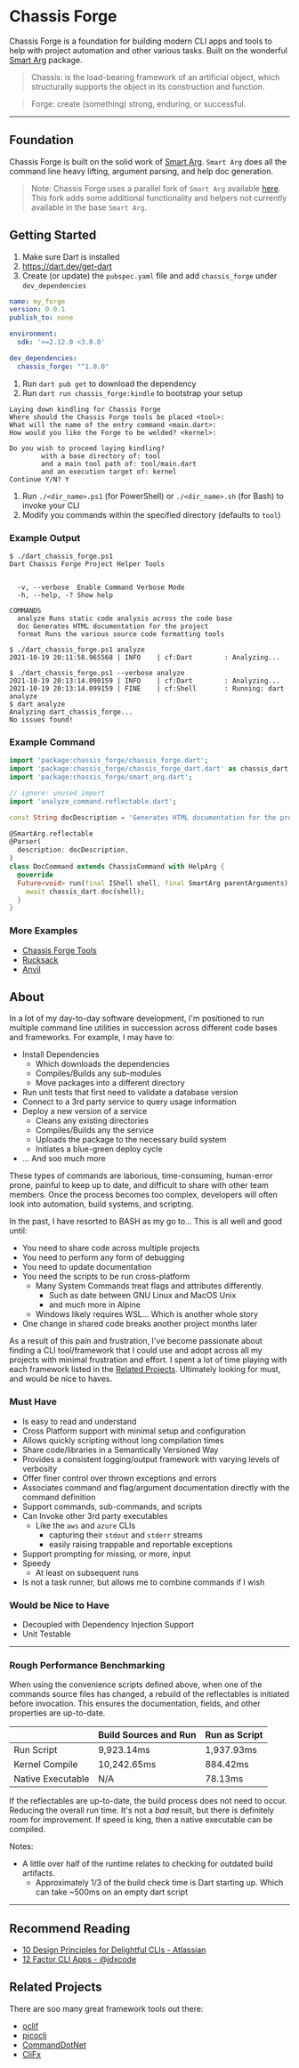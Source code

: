 # Chassis Forge

Chassis Forge is a foundation for building modern CLI apps and tools to help with project automation and other various
tasks. Built on the wonderful [Smart Arg](https://github.com/jcowgar/smart_arg) package.

> Chassis: is the load-bearing framework of an artificial object, which structurally supports the object in its construction and function.

> Forge: create (something) strong, enduring, or successful.

***

## Foundation

Chassis Forge is built on the solid work of [Smart Arg](https://github.com/jcowgar/smart_arg). `Smart Arg` does all the
command line heavy lifting, argument parsing, and help doc generation.

> Note: Chassis Forge uses a parallel fork of `Smart Arg` available [here](https://github.com/axrs/smart_arg?tree=master-forked). This fork adds some additional functionality and helpers
> not currently available in the base `Smart Arg`.

## Getting Started

1. Make sure Dart is installed
1. <https://dart.dev/get-dart>
1. Create (or update) the `pubspec.yaml` file and add `chassis_forge` under `dev_dependencies`

```yaml
name: my_forge
version: 0.0.1
publish_to: none

environment:
  sdk: '>=2.12.0 <3.0.0'

dev_dependencies:
  chassis_forge: "^1.0.0"
```

1. Run `dart pub get` to download the dependency
1. Run `dart run chassis_forge:kindle` to bootstrap your setup

```text
Laying down kindling for Chassis Forge
Where should the Chassis Forge tools be placed <tool>:
What will the name of the entry command <main.dart>:
How would you like the Forge to be welded? <kernel>:

Do you wish to proceed laying kindling?
        with a base directory of: tool
        and a main tool path of: tool/main.dart
        and an execution target of: kernel
Continue Y/N? Y
```

1. Run `./<dir_name>.ps1` (for PowerShell) or `./<dir_name>.sh` (for Bash) to invoke your CLI
1. Modify you commands within the specified directory (defaults to `tool`)

### Example Output

```text
$ ./dart_chassis_forge.ps1
Dart Chassis Forge Project Helper Tools


  -v, --verbose  Enable Command Verbose Mode
  -h, --help, -? Show help

COMMANDS
  analyze Runs static code analysis across the code base
  doc Generates HTML documentation for the project
  format Runs the various source code formatting tools
```

```text
$ ./dart_chassis_forge.ps1 analyze
2021-10-19 20:11:58.965568 | INFO    | cf:Dart        : Analyzing...
```

```text
$ ./dart_chassis_forge.ps1 --verbose analyze
2021-10-19 20:13:14.090159 | INFO    | cf:Dart        : Analyzing...
2021-10-19 20:13:14.099159 | FINE    | cf:Shell       : Running: dart analyze
$ dart analyze
Analyzing dart_chassis_forge...
No issues found!
```

### Example Command

```dart
import 'package:chassis_forge/chassis_forge.dart';
import 'package:chassis_forge/chassis_forge_dart.dart' as chassis_dart;
import 'package:chassis_forge/smart_arg.dart';

// ignore: unused_import
import 'analyze_command.reflectable.dart';

const String docDescription = 'Generates HTML documentation for the project';

@SmartArg.reflectable
@Parser(
  description: docDescription,
)
class DocCommand extends ChassisCommand with HelpArg {
  @override
  Future<void> run(final IShell shell, final SmartArg parentArguments) async {
    await chassis_dart.doc(shell);
  }
}
```

### More Examples

* [Chassis Forge Tools](https://github.com/axrs/dart_chassis_forge/tree/master/example)
* [Rucksack](https://github.com/axrs/dart_rucksack/tree/master/tool)
* [Anvil](https://github.com/axrs/anvil/tree/master/tool)

## About

In a lot of my day-to-day software development, I'm positioned to run multiple command line utilities in succession
across different code bases and frameworks. For example, I may have to:

* Install Dependencies
  * Which downloads the dependencies
  * Compiles/Builds any sub-modules
  * Move packages into a different directory
* Run unit tests that first need to validate a database version
* Connect to a 3rd party service to query usage information
* Deploy a new version of a service
  * Cleans any existing directories
  * Compiles/Builds any the service
  * Uploads the package to the necessary build system
  * Initiates a blue-green deploy cycle
* ... And soo much more

These types of commands are laborious, time-consuming, human-error prone, painful to keep up to date, and difficult to
share with other team members. Once the process becomes too complex, developers will often look into automation, build
systems, and scripting.

In the past, I have resorted to BASH as my go to... This is all well and good until:

* You need to share code across multiple projects
* You need to perform any form of debugging
* You need to update documentation
* You need the scripts to be run cross-platform
  * Many System Commands treat flags and attributes differently.
    * Such as date between GNU Linux and MacOS Unix
    * and much more in Alpine
  * Windows likely requires WSL... Which is another whole story
* One change in shared code breaks another project months later

As a result of this pain and frustration, I've become passionate about finding a CLI tool/framework that I could use and
adopt across all my projects with minimal frustration and effort. I spent a lot of time playing with each framework
listed in the [Related Projects](#related-projects). Ultimately looking for must, and would be nice to haves.

### Must Have

* Is easy to read and understand
* Cross Platform support with minimal setup and configuration
* Allows quickly scripting without long compilation times
* Share code/libraries in a Semantically Versioned Way
* Provides a consistent logging/output framework with varying levels of verbosity
* Offer finer control over thrown exceptions and errors
* Associates command and flag/argument documentation directly with the command definition
* Support commands, sub-commands, and scripts
* Can Invoke other 3rd party executables
  * Like the `aws` and `azure` CLIs
    * capturing their `stdout` and `stderr` streams
    * easily raising trappable and reportable exceptions
* Support prompting for missing, or more, input
* Speedy
  * At least on subsequent runs
* Is not a task runner, but allows me to combine commands if I wish

### Would be Nice to Have

* Decoupled with Dependency Injection Support
* Unit Testable

***

### Rough Performance Benchmarking

When using the convenience scripts defined above, when one of the commands source files has changed, a rebuild of the
reflectables is initiated before invocation. This ensures the documentation, fields, and other properties are
up-to-date.

|                   | Build Sources and Run | Run as Script |
| ----------------- | --------------------- | ------------- |
| Run Script        | 9,923.14ms            | 1,937.93ms    |
| Kernel Compile    | 10,242.65ms           | 884.42ms      |
| Native Executable | N/A                   | 78.13ms       |

If the reflectables are up-to-date, the build process does not need to occur. Reducing the overall run time. It's not
a *bad* result, but there is definitely room for improvement. If speed is king, then a native executable can be
compiled.

Notes:

* A little over half of the runtime relates to checking for outdated build artifacts.
  * Approximately 1/3 of the build check time is Dart starting up. Which can take \~500ms on an empty dart script

***

## Recommend Reading

* [10 Design Principles for Delightful CLIs - Atlassian](https://blog.developer.atlassian.com/10-design-principles-for-delightful-clis/)
* [12 Factor CLI Apps - @jdxcode](https://medium.com/@jdxcode/12-factor-cli-apps-dd3c227a0e46)

## Related Projects

There are soo many great framework tools out there:

* [oclif](https://oclif.io)
* [picocli](https://picocli.info)
* [CommandDotNet](https://commanddotnet.bilal-fazlani.com)
* [CliFx](https://github.com/Tyrrrz/CliFx)
